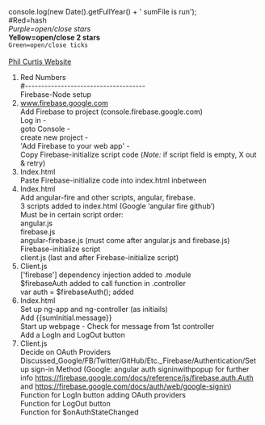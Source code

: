 console.log(new Date().getFullYear() + ' sumFile is run'); <br>
#Red=hash <br>
*Purple=open/close stars* <br>
**Yellow=open/close 2 stars** <br>
`Green=open/close ticks` <br>
<red> <br>
[Phil Curtis Website](http://philcurtis.io) <br>
1.  Red Numbers <br>
#------------------------------------- <br>
Firebase-Node setup <br>
1.  www.firebase.google.com <br>
    Add Firebase to project (console.firebase.google.com) <br>
    Log in -  <br>
    goto Console -  <br>
    create new project -  <br>
    'Add Firebase to your web app' -  <br>
    Copy Firebase-initialize script code (*Note:* if script field is empty, X out & retry) <br>
2.  Index.html <br>
    Paste Firebase-initialize code into index.html inbetween <head></head> <br>
3.  Index.html <br>
    Add angular-fire and other scripts, angular, firebase. <br>
    3 scripts added to index.html (Google ‘angular fire github’) <br>
		Must be in certain script order: <br>
			angular.js <br>
			firebase.js <br>
			angular-firebase.js (must come after angular.js and firebase.js) <br>
			Firebase-initialize script <br>
			client.js (last and after Firebase-initialize script) <br>
4.  Client.js <br>
    ['firebase'] dependency injection added to .module <br>
    $firebaseAuth added to call function in .controller <br>
    var auth = $firebaseAuth(); added <br>
5.  Index.html <br>
    Set up ng-app and ng-controller (as initiails) <br>
    Add {{sumInitial.message}} <br>
    Start up webpage - Check for message from 1st controller <br>
    Add a LogIn and LogOut button <br>
6.  Client.js <br>
    Decide on OAuth Providers Discussed_Google/FB/Twitter/GitHub/Etc._Firebase/Authentication/Set up   sign-in Method (Google: angular auth signinwithpopup for further info <https://firebase.google.com/docs/reference/js/firebase.auth.Auth> and <https://firebase.google.com/docs/auth/web/google-signin>) <br>
    Function for LogIn button adding OAuth providers <br>
    Function for LogOut button <br>
    Function for $onAuthStateChanged <br>


